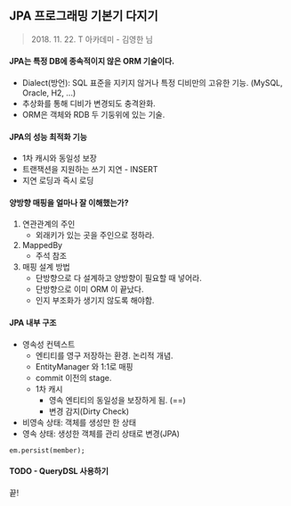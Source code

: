 JPA 프로그래밍 기본기 다지기
---
> 2018\. 11\. 22\. T 아카데미 - 김영한 님

#### JPA는 특정 DB에 종속적이지 않은 ORM 기술이다.
- Dialect(방언): SQL 표준을 지키지 않거나 특정 디비만의 고유한 기능. (MySQL, Oracle, H2, ...)
- 추상화를 통해 디비가 변경되도 충격완화.
- ORM은 객체와 RDB 두 기둥위에 있는 기술.

#### JPA의 성능 최적화 기능
- 1차 캐시와 동일성 보장
- 트랜잭션을 지원하는 쓰기 지연 - INSERT
- 지연 로딩과 즉시 로딩

#### 양방향 매핑을 얼마나 잘 이해했는가?
1. 연관관계의 주인
    - 외래키가 있는 곳을 주인으로 정하라.
2. MappedBy
    - 주석 참조
3. 매핑 설계 방법
    - 단방향으로 다 설계하고 양방향이 필요할 때 넣어라.
    - 단방향으로 이미 ORM 이 끝났다.
    - 인지 부조화가 생기지 않도록 해야함.
    
#### JPA 내부 구조
- 영속성 컨텍스트
    - 엔티티를 영구 저장하는 환경. 논리적 개념.
    - EntityManager 와 1:1로 매핑
    - commit 이전의 stage.
    - 1차 캐시
        - 영속 엔티티의 동일성을 보장하게 됨. (==)
        - 변경 감지(Dirty Check)
- 비영속 상태: 객체를 생성만 한 상태
- 영속 상태: 생성한 객체를 관리 상태로 변경(JPA)
```
em.persist(member);
```

#### TODO - QueryDSL 사용하기

끝!